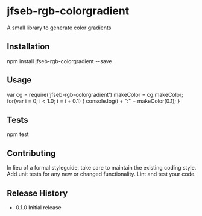 jfseb-rgb-colorgradient
=========

A small library to generate color gradients  

## Installation

  npm install jfseb-rgb-colorgradient --save

## Usage

  var cg = require('jfseb-rgb-colorgradient')
      makeColor = cg.makeColor;
  for(var i = 0; i < 1.0; i = i + 0.1) {
      console.log(i + ":" + makeColor(0.1);
  }

## Tests

  npm test

## Contributing

In lieu of a formal styleguide, take care to maintain the existing coding style.
Add unit tests for any new or changed functionality. Lint and test your code.

## Release History

* 0.1.0 Initial release